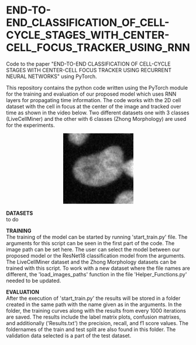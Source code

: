 # END-TO-END_CLASSIFICATION_OF_CELL-CYCLE_STAGES_WITH_CENTER-CELL_FOCUS_TRACKER_USING_RNN
Code to the paper "END-TO-END CLASSIFICATION OF CELL-CYCLE STAGES WITH CENTER-CELL FOCUS TRACKER USING RECURRENT NEURAL NETWORKS" using PyTorch.


This repository contains the python code written using the PyTorch module for the training and evaluation of our proposed model which uses RNN layers for propagating time information. The code works with the 2D cell dataset with the cell in focus at the center of the image and tracked over time as shown in the video below. Two different datasets one with 3 classes (LiveCellMiner) and the other with 6 classes (Zhong Morphology) are used for the experiments.

<p align="center">
  <img src="cell_sequence.gif" alt="animated" />
</p>

**DATASETS** <br />
to do

**TRAINING** <br />
The training of the model can be started by running 'start_train.py' file. The arguments for this script can be seen in the first part of the code. The image path can be set here. The user can select the model between our proposed model or the ResNet18 classification model from the arguments. The LiveCellMiner dataset and the Zhong Morphology datasets can be trained with this script. To work with a new dataset where the file names are different, the 'load_images_paths' function in the file 'Helper_Functions.py' needed to be updated.

**EVALUATION** <br />
After the execution of 'start_train.py' the results will be stored in a folder created in the same path with the name given as in the arguments. In the folder, the training curves along with the results from every 1000 iterations are saved. The results include the label matrix plots, confusion matrixes, and additionally ('Results.txt') the precision, recall, and f1 score values. The foldernames of the train and test split are also found in this folder. The validation data selected is a part of the test dataset.
